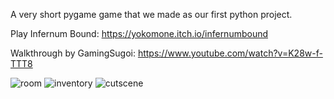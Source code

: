 A very short pygame game that we made as our first python project.

Play Infernum Bound:
https://yokomone.itch.io/infernumbound

Walkthrough by GamingSugoi:
https://www.youtube.com/watch?v=K28w-f-TTT8

![room](https://user-images.githubusercontent.com/92688848/219466561-36a9df08-1b35-46ef-b3d8-7993e6cd58d8.png)
![inventory](https://user-images.githubusercontent.com/92688848/219466630-5c9232b4-3ad4-4536-a72f-7f45797864ca.png)
![cutscene](https://user-images.githubusercontent.com/92688848/219466688-da5a05d9-6cdf-41db-8fca-98501b6c85b0.png)
